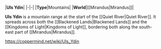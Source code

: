 |**Uls Ydin**|
|-|-|
|**Type**|Mountains|
|**World**|[[Mirandus\|Mirandus]]|

**Uls Ydin** is a mountain range at the start of the [[Quiet River\|Quiet River]]. It spreads across both the [[Blackened Lands\|Blackened Lands]] and the [[Kingdoms of Light\|Kingdoms of Light]], bordering both along the south-east part of [[Mirandus\|Mirandus]].



https://coppermind.net/wiki/Uls_Ydin